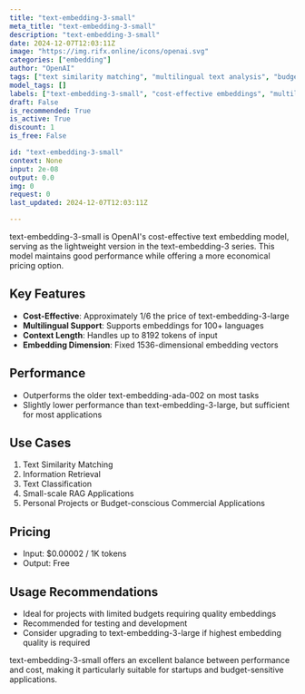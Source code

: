```yaml
---
title: "text-embedding-3-small"
meta_title: "text-embedding-3-small"
description: "text-embedding-3-small"
date: 2024-12-07T12:03:11Z
image: "https://img.rifx.online/icons/openai.svg"
categories: ["embedding"]
author: "OpenAI"
tags: ["text similarity matching", "multilingual text analysis", "budget-friendly NLP", "cost-effective embeddings", "text-embedding-3-small", "OpenAI"]
model_tags: []
labels: ["text-embedding-3-small", "cost-effective embeddings", "multilingual text analysis", "text similarity matching", "budget-friendly NLP"]
draft: False
is_recommended: True
is_active: True
discount: 1
is_free: False

id: "text-embedding-3-small"
context: None
input: 2e-08
output: 0.0
img: 0
request: 0
last_updated: 2024-12-07T12:03:11Z

---
```


text-embedding-3-small is OpenAI's cost-effective text embedding model, serving as the lightweight version in the text-embedding-3 series. This model maintains good performance while offering a more economical pricing option.

## Key Features

- **Cost-Effective**: Approximately 1/6 the price of text-embedding-3-large
- **Multilingual Support**: Supports embeddings for 100+ languages
- **Context Length**: Handles up to 8192 tokens of input
- **Embedding Dimension**: Fixed 1536-dimensional embedding vectors

## Performance

- Outperforms the older text-embedding-ada-002 on most tasks
- Slightly lower performance than text-embedding-3-large, but sufficient for most applications

## Use Cases

1. Text Similarity Matching
2. Information Retrieval
3. Text Classification
4. Small-scale RAG Applications
5. Personal Projects or Budget-conscious Commercial Applications

## Pricing

- Input: $0.00002 / 1K tokens
- Output: Free

## Usage Recommendations

- Ideal for projects with limited budgets requiring quality embeddings
- Recommended for testing and development
- Consider upgrading to text-embedding-3-large if highest embedding quality is required

text-embedding-3-small offers an excellent balance between performance and cost, making it particularly suitable for startups and budget-sensitive applications.

